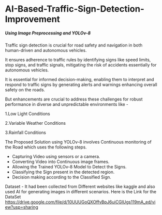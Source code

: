 # AI-Based-Traffic-Sign-Detection-Improvement
##### Using Image Preprocessing and YOLOv-8
Traffic sign detection is crucial for road safety and navigation in both human-driven and autonomous vehicles.

It ensures adherence to traffic rules by identifying signs like speed limits, stop signs, and traffic signals, mitigating the risk of accidents essentially for autonomous vehicles.

It is essential for informed decision-making, enabling them to interpret and respond to traffic signs by generating alerts and warnings enhancing overall safety on the roads.

But enhancements are crucial to address these challenges for robust performance in diverse and unpredictable environments like -

1.Low Light Conditions

2.Variable Weather Conditions 

3.Rainfall Conditions

The Proposed Solution using YOLOv-8 involves Continuous monitoring of the Road  which uses the following steps.
* Capturing Video using sensors or a camera. 
* Converting Video into Continuous image frames.
* Allowing the Trained YOLOv-8 Model to Detect the Signs.
* Classifying the Sign present in the detected region.
* Decision making according to the Classified Sign.

Dataset - It had been collected from Different websites like kaggle and also used AI for generating images in different scenarios.
Here is the Link for the DataSet
https://drive.google.com/file/d/10UUUGoQXOffvBpJ6uiCGIUgs119mA_ed/view?usp=sharing

